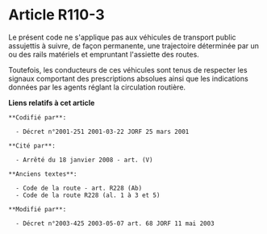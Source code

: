 # Article R110-3

Le présent code ne s'applique pas aux véhicules de transport public assujettis à suivre, de façon permanente, une trajectoire
déterminée par un ou des rails matériels et empruntant l'assiette des routes.

Toutefois, les conducteurs de ces véhicules sont tenus de respecter les signaux comportant des prescriptions absolues ainsi
que les indications données par les agents réglant la circulation routière.

**Liens relatifs à cet article**

	**Codifié par**:

	  - Décret n°2001-251 2001-03-22 JORF 25 mars 2001

	**Cité par**:

	  - Arrêté du 18 janvier 2008 - art. (V)

	**Anciens textes**:

	  - Code de la route - art. R228 (Ab)
	  - Code de la route R228 (al. 1 à 3 et 5)

	**Modifié par**:

	  - Décret n°2003-425 2003-05-07 art. 68 JORF 11 mai 2003
